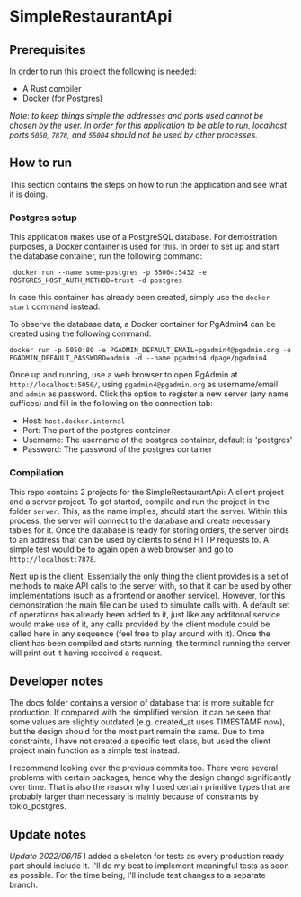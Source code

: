# SimpleRestaurantApi

## Prerequisites
In order to run this project the following is needed:
- A Rust compiler 
- Docker (for Postgres)

*Note: to keep things simple the addresses and ports used cannot be chosen by the user. In order for this application to be able to run, localhost ports `5050`, `7878`, and `55004` should not be used by other processes.*

## How to run
This section contains the steps on how to run the application and see what it is doing.

### Postgres setup
This application makes use of a PostgreSQL database. For demostration purposes, a Docker container is used for this. In order to set up and start the database container, run the following command:
```
 docker run --name some-postgres -p 55004:5432 -e POSTGRES_HOST_AUTH_METHOD=trust -d postgres
```

In case this container has already been created, simply use the `docker start` command instead.

To observe the database data, a Docker container for PgAdmin4 can be created using the following command:
```
docker run -p 5050:80 -e PGADMIN_DEFAULT_EMAIL=pgadmin4@pgadmin.org -e PGADMIN_DEFAULT_PASSWORD=admin -d --name pgadmin4 dpage/pgadmin4
```

Once up and running, use a web browser to open PgAdmin at `http://localhost:5050/`, using `pgadmin4@pgadmin.org` as username/email and `admin` as password. Click the option to register a new server (any name suffices) and fill in the following on the connection tab:
- Host: `host.docker.internal`
- Port: The port of the postgres container
- Username: The username of the postgres container, default is 'postgres'
- Password: The password of the postgres container

### Compilation
This repo contains 2 projects for the SimpleRestaurantApi: A client project and a server project. To get started, compile and run the project in the folder `server`. This, as the name implies, should start the server. Within this process, the server will connect to the database and create necessary tables for it. Once the database is ready for storing orders, the server binds to an address that can be used by clients to send HTTP requests to. A simple test would be to again open a web browser and go to `http://localhost:7878`.

Next up is the client. Essentially the only thing the client provides is a set of methods to make API calls to the server with, so that it can be used by other implementations (such as a frontend or another service). However, for this demonstration the main file can be used to simulate calls with. A default set of operations has already been added to it, just like any additonal service would make use of it, any calls provided by the client module could be called here in any sequence (feel free to play around with it). Once the client has been compiled and starts running, the terminal running the server will print out it having received a request.

## Developer notes
The docs folder contains a version of database that is more suitable for production. If compared with the simplified version, it can be seen that some values are slightly outdated (e.g. created_at uses TIMESTAMP now), but the design should for the most part remain the same. Due to time constraints, I have not created a specific test class, but used the client project main function as a simple test instead.

I recommend looking over the previous commits too. There were several problems with certain packages, hence why the design changd significantly over time. That is also the reason why I used certain primitive types that are probably larger than necessary is mainly because of constraints by tokio_postgres.

## Update notes
*Update 2022/06/15*
I added a skeleton for tests as every production ready part should include it. I'll do my best to implement meaningful tests as soon as possible. For the time being, I'll include test changes to a separate branch.
